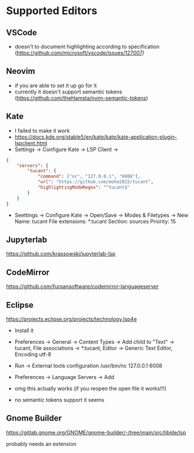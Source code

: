 # Supported Editors

<!-- https://microsoft.github.io/debug-adapter-protocol/specification -->

## VSCode

- doesn't to document highlighting according to specification (https://github.com/microsoft/vscode/issues/127007)

## Neovim

- if you are able to set it up go for it
- currently it doesn't support semantic tokens (https://github.com/theHamsta/nvim-semantic-tokens)

## Kate

- I failed to make it work
- https://docs.kde.org/stable5/en/kate/kate/kate-application-plugin-lspclient.html
- Settings -> Configure Kate -> LSP Client -> 
```json
{
    "servers": {
        "tucant": {
            "command": ["nc", "127.0.0.1", "6008"],
            "url": "https://github.com/mohe2015/tucant",
            "highlightingModeRegex": "^tucant$"
        }
    }
}
```
- Seettings -> Configure Kate -> Open/Save -> Modes & Filetypes -> New
Name: tucant
File extensions: *.tucant
Section: sources
Priority: 15

## Jupyterlab

https://github.com/krassowski/jupyterlab-lsp

## CodeMirror

https://github.com/furqansoftware/codemirror-languageserver

## Eclipse

https://projects.eclipse.org/projects/technology.lsp4e

- Install it
- Preferences -> General -> Content Types -> Add child to "Text" -> tucant, File associations -> *.tucant, Editor -> Generic Text Editor, Encoding utf-8

- Run -> External tools configuration
/usr/bin/nc
127.0.0.1 6008
- Preferences -> Language Servers -> Add
- omg this actually works (if you reopen the open file it works!!!)
- no semantic tokens support it seems

## Gnome Builder

https://gitlab.gnome.org/GNOME/gnome-builder/-/tree/main/src/libide/lsp

probably needs an extension